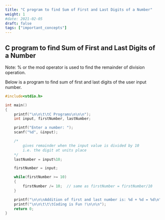 ```yaml
---
title: "C program to find Sum of First and Last Digits of a Number"
weight: 1
#date: 2021-02-05
draft: false
tags: ["important_concepts"]
---
```


## C program to find Sum of First and Last Digits of a Number

Note: % or the mod operator is used to find the remainder of division operation.

Below is a program to find sum of first and last digits of the user input number.

```c
#include<stdio.h>

int main()
{
    printf("\n\n\t\tC Programs\n\n\n");
    int input, firstNumber, lastNumber;

    printf("Enter a number: ");
    scanf("%d", &input);

    /*
        gives remainder when the input value is divided by 10
        i.e. the digit at units place
    */
    lastNumber = input%10;

    firstNumber = input;

    while(firstNumber >= 10)
    {
        firstNumber /= 10;  // same as firstNumber = firstNumber/10
    }

    printf("\n\n\nAddition of first and last number is: %d + %d = %d\n", firstNumber, lastNumber, firstNumber+lastNumber);
    printf("\n\n\t\t\tCoding is Fun !\n\n\n");
    return 0;
}
```
